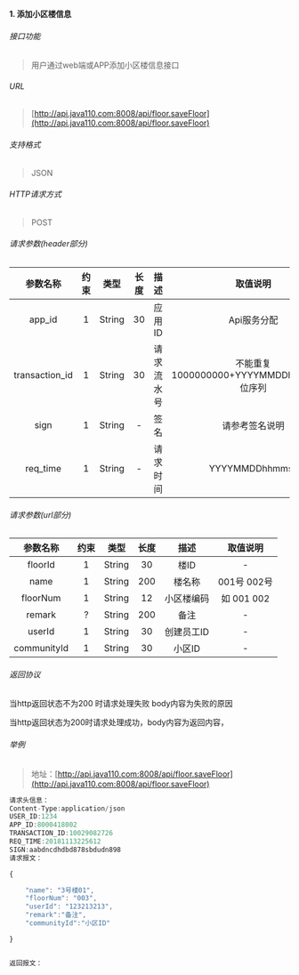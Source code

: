 

**1\. 添加小区楼信息**
###### 接口功能
> 用户通过web端或APP添加小区楼信息接口

###### URL
> [http://api.java110.com:8008/api/floor.saveFloor](http://api.java110.com:8008/api/floor.saveFloor)

###### 支持格式
> JSON

###### HTTP请求方式
> POST

###### 请求参数(header部分)
|参数名称|约束|类型|长度|描述|取值说明|
| :-: | :-: | :-: | :-: | :-: | :-:|
|app_id|1|String|30|应用ID|Api服务分配                      |
|transaction_id|1|String|30|请求流水号|不能重复 1000000000+YYYYMMDDhhmmss+6位序列 |
|sign|1|String|-|签名|请参考签名说明|
|req_time|1|String|-|请求时间|YYYYMMDDhhmmss|

###### 请求参数(url部分)
|参数名称|约束|类型|长度|描述|取值说明|
| :-: | :-: | :-: | :-: | :-: | :-: |
|floorId|1|String|30|楼ID|-|
|name|1|String|200|楼名称|001号 002号|
|floorNum|1|String|12|小区楼编码|如 001 002|
|remark|?|String|200|备注|-|
|userId|1|String|30|创建员工ID|-|
|communityId|1|String|30|小区ID|-|

###### 返回协议

当http返回状态不为200 时请求处理失败 body内容为失败的原因

当http返回状态为200时请求处理成功，body内容为返回内容，


###### 举例
> 地址：[http://api.java110.com:8008/api/floor.saveFloor](http://api.java110.com:8008/api/floor.saveFloor)

``` javascript
请求头信息：
Content-Type:application/json
USER_ID:1234
APP_ID:8000418002
TRANSACTION_ID:10029082726
REQ_TIME:20181113225612
SIGN:aabdncdhdbd878sbdudn898
请求报文：

{

    "name": "3号楼01",
    "floorNum": "003",
    "userId": "123213213",
    "remark":"备注",
    "communityId":"小区ID"

}


返回报文：

```
